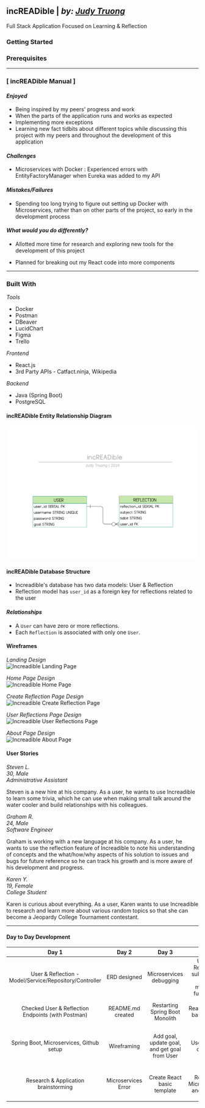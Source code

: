 ## incREADible | _by: <a href="https://https://github.com/judycodes">Judy Truong</a>_
Full Stack Application Focused on Learning & Reflection

### Getting Started

### Prerequisites

---

### [ incREADible Manual ]

#### _Enjoyed_
- Being inspired by my peers' progress and work
- When the parts of the application runs and works as expected
- Implementing more exceptions
- Learning new fact tidbits about different topics while discussing this project with my peers and throughout the development of this application

#### _Challenges_
- Microservices with Docker : Experienced errors with EntityFactoryManager when Eureka was added to my API 

#### _Mistakes/Failures_
- Spending too long trying to figure out setting up Docker with Microservices, rather than on other parts of the project, so early in the development process

#### _What would you do differently?_
- Allotted more time for research and exploring new tools for the development of this project

- Planned for breaking out my React code into more components

---

### Built With
_Tools_
- Docker
- Postman
- DBeaver
- LucidChart
- Figma
- Trello

_Frontend_
- React.js
- 3rd Party APIs - Catfact.ninja, Wikipedia

_Backend_
- Java (Spring Boot)
- PostgreSQL

#### incREADible Entity Relationship Diagram
<img alt = "increadible ERD" src = "./incREADible_erd.png" />

#### incREADible Database Structure
- Increadible's database has two data models: User & Reflection
- Reflection model has `user_id` as a foreign key for reflections related to the user

#### _Relationships_
- A `User` can have zero or more reflections.
- Each `Reflection` is associated with only one `User`.

#### Wireframes
_Landing Design_ <br/>
   <img alt = "Increadible Landing Page" src=""/>

_Home Page Design_ <br/>
   <img alt = "Increadible Home Page" src=""/>

_Create Reflection Page Design_ <br/>
   <img alt = "Increadible Create Reflection Page" src=""/>

_User Reflections Page Design_ <br/>
   <img alt = "Increadible User Reflections Page" src=""/>      

_About Page Design_ <br/>
   <img alt = "Increadible About Page" src=""/>

#### User Stories

*Steven L.*<br/>
_30, Male_<br/>
_Administrative Assistant_

Steven is a new hire at his company. As a user, he wants to use Increadible to learn some trivia, which he can use when making small talk around the water cooler and build relationships with his colleagues.

*Graham R.*<br/>
_24, Male_<br/>
_Software Engineer_

Graham is working with a new language at his company.
As a user, he wants to use the reflection feature of Increadible to note his understanding of concepts and the what/how/why aspects of his solution to issues and bugs for future reference so he can track his growth and is more aware of his development and progress.

*Karen Y.*<br/>
_19, Female_<br/>
_College Student_

Karen is curious about everything. As a user, Karen wants to use Increadible to research and learn more about various random topics so that she can become a Jeopardy College Tournament contestant.

---

#### Day to Day Development
|                          Day 1                          |        Day 2        |                     Day 3                     |                          Day 4                          |                  Day 5                 |                     Day 6                     |                Day 7                |                       Day 8                       |
|:-------------------------------------------------------:|:-------------------:|:---------------------------------------------:|:-------------------------------------------------------:|:--------------------------------------:|:---------------------------------------------:|:-----------------------------------:|:-------------------------------------------------:|
| User & Reflection - Model/Service/Repository/Controller | ERD designed        | Microservices debugging                       | Update Reflection subject and tidbit methods functional | Navbar minor styling                   | Microservices and Docker basic setup          | Wikipedia Search functional         | Token saved to localstorage from login and signup |
| Checked User & Reflection Endpoints (with Postman)      | README.md created   | Restarting Spring Boot Monolith               | React Routing basic setup                               | Icon and logo added                    | Search and Result Components created          | Microservices configured and tested | Login and signup redirect functional              |
| Spring Boot, Microservices, Github setup                | Wireframing         | Add goal, update goal, and get goal from User | User stories created                                    | Setup AWS EC2 instance and S3 storage  | Wikipedia Random Search and Search Form setup | Login and Signup components toggle  | Render and generate random fact                   |
| Research & Application brainstorming                    | Microservices Error | Create React basic template                   | Research Microservices and Docker                       | Landing page setup                     |                                               | Signup functional                   | Create and Edit Reflection functionality added    |